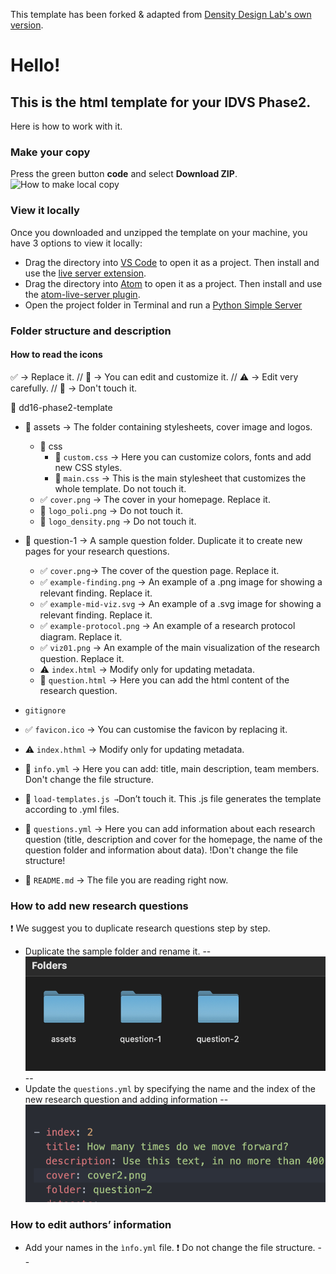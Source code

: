 This template has been forked & adapted from [Density Design Lab's own version](https://github.com/densitydesign/dd16-phase2-template).  

# Hello!
## This is the html template for your IDVS Phase2.
Here is how to work with it.

### Make your copy
Press the green button __code__ and select __Download ZIP__.
![How to make local copy](https://media.giphy.com/media/4IJrlAjQ9dd6T9M3zS/source.gif)

### View it locally
Once you downloaded and unzipped the template on your machine, you have 3 options to view it locally:

- Drag the directory into [VS Code](https://code.visualstudio.com/) to open it as a project. Then install and use the [live server extension](https://marketplace.visualstudio.com/items?itemName=ritwickdey.LiveServer).
- Drag the directory into [Atom](https://atom.io/) to open it as a project. Then install and use the [atom-live-server plugin](https://atom.io/packages/atom-live-server). 
- Open the project folder in Terminal and run a [Python Simple Server](https://developer.mozilla.org/en-US/docs/Learn/Common_questions/set_up_a_local_testing_server)

### Folder structure and description

#### How to read the icons
:white_check_mark: → Replace it. //
:hammer: → You can edit and customize it. //
:warning: → Edit very carefully. //
:no_entry_sign: → Don't touch it.


:file_folder: dd16-phase2-template
- :file_folder: assets → The folder containing stylesheets, cover image and logos.
  - :file_folder: css
    - :hammer: `custom.css` → Here you can customize colors, fonts and add new CSS styles.
    - :no_entry_sign: `main.css` → This is the main stylesheet that customizes the whole template. Do not touch it. 
  - :white_check_mark: `cover.png` → The cover in your homepage. Replace it.
  - :no_entry_sign: `logo_poli.png` → Do not touch it.
  - :no_entry_sign: `logo_density.png` → Do not touch it.
  
- :file_folder: question-1 → A sample question folder. Duplicate it to create new pages for your research questions.
  - :white_check_mark: `cover.png`→ The cover of the question page. Replace it.
  - :white_check_mark: `example-finding.png` → An example of a .png image for showing a relevant finding. Replace it.
  - :white_check_mark: `example-mid-viz.svg` → An example of a .svg image for showing a relevant finding. Replace it.
  - :white_check_mark: `example-protocol.png` → An example of a research protocol diagram. Replace it.
  - :white_check_mark: `viz01.png` → An example of the main visualization of the research question. Replace it.
  - :warning: `index.html` → Modify only for updating metadata.
  - :hammer: `question.html` → Here you can add the html content of the research question.
- `gitignore`
- :white_check_mark: `favicon.ico` → You can customise the favicon by replacing it.
- :warning: `index.hthml` → Modify only for updating metadata.
- :hammer: `info.yml` → Here you can add: title, main description, team members. Don't change the file structure. 
- :no_entry_sign: `load-templates.js →`Don’t touch it. This .js file generates the template according to .yml files. 
- :hammer: `questions.yml` → Here you can add information about each research question (title, description  and 
cover for the homepage, the name of the question folder and information about data). !Don't change the file structure!
- :no_entry_sign: `README.md` → The file you are reading right now.


### How to add new research questions
:heavy_exclamation_mark: We suggest you to duplicate research questions step by step.
- Duplicate the sample folder and rename it.
--
![Duplicate the sample folder and rename it.](https://github.com/bea92/dd16-screen/blob/main/question_1.png)
--
- Update the `questions.yml` by specifying the name and the index of the new research question and adding information
--
![Update the yaml file](https://github.com/bea92/dd16-screen/blob/main/question_2.png)

### How to edit authors’ information
- Add your names in the `ìnfo.yml` file.
:heavy_exclamation_mark: Do not change the file structure.
--
<!-- ![Add your names.](https://github.com/bea92/dd16-screen/blob/main/info.png) -->



